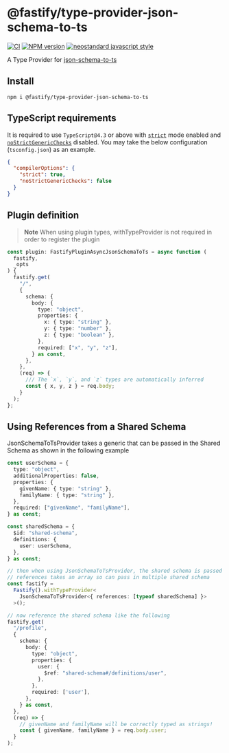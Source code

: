 # @fastify/type-provider-json-schema-to-ts

[![CI](https://github.com/fastify/fastify-type-provider-json-schema-to-ts/actions/workflows/ci.yml/badge.svg?branch=main)](https://github.com/fastify/fastify-type-provider-json-schema-to-ts/actions/workflows/ci.yml)
[![NPM version](https://img.shields.io/npm/v/@fastify/type-provider-json-schema-to-ts.svg?style=flat)](https://www.npmjs.com/package/@fastify/type-provider-json-schema-to-ts)
[![neostandard javascript style](https://img.shields.io/badge/code_style-neostandard-brightgreen?style=flat)](https://github.com/neostandard/neostandard)

A Type Provider for [json-schema-to-ts](https://github.com/ThomasAribart/json-schema-to-ts)

## Install

```
npm i @fastify/type-provider-json-schema-to-ts
```

## TypeScript requirements

It is required to use `TypeScript@4.3` or above with
[`strict`](https://www.typescriptlang.org/tsconfig#strict)
mode enabled and
[`noStrictGenericChecks`](https://www.typescriptlang.org/tsconfig#noStrictGenericChecks)
disabled. You may take the below configuration (`tsconfig.json`)
as an example.

```json
{
  "compilerOptions": {
    "strict": true,
    "noStrictGenericChecks": false
  }
}
```

## Plugin definition

> **Note**
> When using plugin types, withTypeProvider is not required in order to register the plugin

```ts
const plugin: FastifyPluginAsyncJsonSchemaToTs = async function (
  fastify,
  _opts
) {
  fastify.get(
    "/",
    {
      schema: {
        body: {
          type: "object",
          properties: {
            x: { type: "string" },
            y: { type: "number" },
            z: { type: "boolean" },
          },
          required: ["x", "y", "z"],
        } as const,
      },
    },
    (req) => {
      /// The `x`, `y`, and `z` types are automatically inferred
      const { x, y, z } = req.body;
    }
  );
};
```

## Using References from a Shared Schema

JsonSchemaToTsProvider takes a generic that can be passed in the Shared Schema
as shown in the following example

```ts
const userSchema = {
  type: "object",
  additionalProperties: false,
  properties: {
    givenName: { type: "string" },
    familyName: { type: "string" },
  },
  required: ["givenName", "familyName"],
} as const;

const sharedSchema = {
  $id: "shared-schema",
  definitions: {
    user: userSchema,
  },
} as const;

// then when using JsonSchemaToTsProvider, the shared schema is passed through the generic
// references takes an array so can pass in multiple shared schema
const fastify =
  Fastify().withTypeProvider<
    JsonSchemaToTsProvider<{ references: [typeof sharedSchema] }>
  >();

// now reference the shared schema like the following
fastify.get(
  "/profile",
  {
    schema: {
      body: {
        type: "object",
        properties: {
          user: {
            $ref: "shared-schema#/definitions/user",
          },
        },
        required: ['user'],
      },
    } as const,
  },
  (req) => {
    // givenName and familyName will be correctly typed as strings!
    const { givenName, familyName } = req.body.user;
  }
);
```

